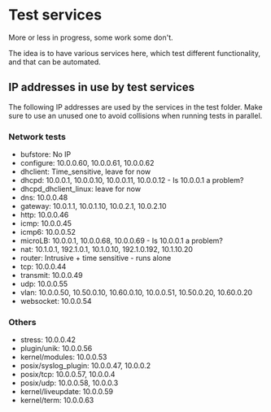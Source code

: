 # Test services
More or less in progress, some work some don't.

The idea is to have various services here, which test different functionality, and that can be automated.

## IP addresses in use by test services

The following IP addresses are used by the services in the test folder. Make sure to use an unused one to avoid collisions when running tests in parallel.

### Network tests
- bufstore: No IP
- configure: 10.0.0.60, 10.0.0.61, 10.0.0.62
- dhclient: Time_sensitive, leave for now
- dhcpd: 10.0.0.1, 10.0.0.10, 10.0.0.11, 10.0.0.12 - Is 10.0.0.1 a problem?
- dhcpd_dhclient_linux: leave for now
- dns: 10.0.0.48
- gateway: 10.0.1.1, 10.0.1.10, 10.0.2.1, 10.0.2.10
- http: 10.0.0.46
- icmp: 10.0.0.45
- icmp6: 10.0.0.52
- microLB: 10.0.0.1, 10.0.0.68, 10.0.0.69 - Is 10.0.0.1 a problem?
- nat: 10.1.0.1, 192.1.0.1, 10.1.0.10, 192.1.0.192, 10.1.10.20
- router: Intrusive + time sensitive - runs alone
- tcp: 10.0.0.44
- transmit: 10.0.0.49
- udp: 10.0.0.55
- vlan: 10.0.0.50, 10.50.0.10, 10.60.0.10, 10.0.0.51, 10.50.0.20, 10.60.0.20
- websocket: 10.0.0.54

### Others
- stress: 10.0.0.42
- plugin/unik: 10.0.0.56
- kernel/modules: 10.0.0.53
- posix/syslog_plugin: 10.0.0.47, 10.0.0.2
- posix/tcp: 10.0.0.57, 10.0.0.4
- posix/udp: 10.0.0.58, 10.0.0.3
- kernel/liveupdate: 10.0.0.59
- kernel/term: 10.0.0.63
